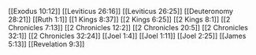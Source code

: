 [[Exodus 10:12]]
[[Leviticus 26:16]]
[[Leviticus 26:25]]
[[Deuteronomy 28:21]]
[[Ruth 1:1]]
[[1 Kings 8:37]]
[[2 Kings 6:25]]
[[2 Kings 8:1]]
[[2 Chronicles 7:13]]
[[2 Chronicles 12:2]]
[[2 Chronicles 20:5]]
[[2 Chronicles 32:1]]
[[2 Chronicles 32:24]]
[[Joel 1:4]]
[[Joel 1:11]]
[[Joel 2:25]]
[[James 5:13]]
[[Revelation 9:3]]
